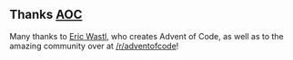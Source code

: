 ## Thanks  [AOC](https://adventofcode.com/)
Many thanks to [Eric Wastl](http://was.tl/), who creates Advent of Code, as well as to the amazing community over at [/r/adventofcode](https://www.reddit.com/r/adventofcode/)! 
